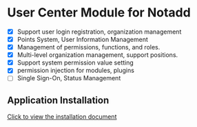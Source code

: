 # User Center Module for Notadd

- [x] Support user login registration, organization management
- [x] Points System, User Information Management
- [x] Management of permissions, functions, and roles.
- [x] Multi-level organization management, support positions.
- [x] Support system permission value setting
- [x] permission injection for modules, plugins
- [ ] Single Sign-On, Status Management

## Application Installation

[Click to view the installation document](https://docs.nestjs.cn/#/v2/en/appstore?id=install)
